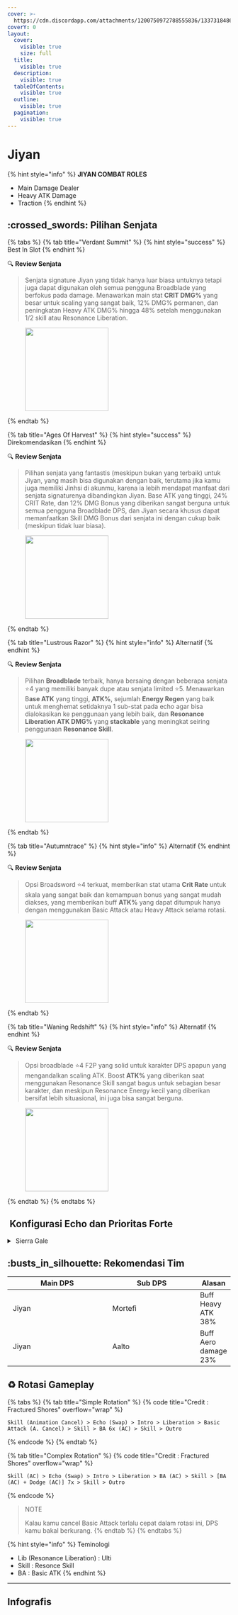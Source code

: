 ```yaml
---
cover: >-
  https://cdn.discordapp.com/attachments/1200750972788555836/1337318486233321542/image.png?ex=67a70265&is=67a5b0e5&hm=f5fb64a65573539fee8b6047a33f1009c30492a9a2bf3a2b08933b7e7786d879&
coverY: 0
layout:
  cover:
    visible: true
    size: full
  title:
    visible: true
  description:
    visible: true
  tableOfContents:
    visible: true
  outline:
    visible: true
  pagination:
    visible: true
---
```


# Jiyan

{% hint style="info" %}
**JIYAN COMBAT ROLES**

* Main Damage Dealer
* Heavy ATK Damage
* Traction
{% endhint %}

## :crossed\_swords: Pilihan Senjata

{% tabs %}
{% tab title="Verdant Summit" %}
{% hint style="success" %}
Best In Slot
{% endhint %}

:mag: **Review Senjata**&#x20;

> Senjata signature Jiyan yang tidak hanya luar biasa untuknya tetapi juga dapat digunakan oleh semua pengguna Broadblade yang berfokus pada damage. Menawarkan main stat **CRIT DMG%** yang besar untuk scaling yang sangat baik, 12% DMG% permanen, dan peningkatan Heavy ATK DMG% hingga 48% setelah menggunakan 1/2 skill atau Resonance Liberation.

<figure><img src="https://wuthering.wiki/img/weapon_21010016.png" alt="" width="188"><figcaption></figcaption></figure>
{% endtab %}

{% tab title="Ages Of Harvest" %}
{% hint style="success" %}
Direkomendasikan
{% endhint %}

:mag: **Review Senjata**&#x20;

> Pilihan senjata yang fantastis (meskipun bukan yang terbaik) untuk Jiyan, yang masih bisa digunakan dengan baik, terutama jika kamu juga memiliki Jinhsi di akunmu, karena ia lebih mendapat manfaat dari senjata signaturenya dibandingkan Jiyan. Base ATK yang tinggi, 24% CRIT Rate, dan 12% DMG Bonus yang diberikan sangat berguna untuk semua pengguna Broadblade DPS, dan Jiyan secara khusus dapat memanfaatkan Skill DMG Bonus dari senjata ini dengan cukup baik (meskipun tidak luar biasa).

<figure><img src="https://wuthering.wiki/img/weapon_21010026.png" alt="" width="188"><figcaption></figcaption></figure>
{% endtab %}

{% tab title="Lustrous Razor" %}
{% hint style="info" %}
Alternatif
{% endhint %}

:mag: **Review Senjata**&#x20;

> Pilihan **Broadblade** terbaik, hanya bersaing dengan beberapa senjata :star:4 yang memiliki banyak dupe atau senjata limited :star:5. Menawarkan B**ase ATK** yang tinggi, **ATK%**, sejumlah **Energy Regen** yang baik untuk menghemat setidaknya 1 sub-stat pada echo agar bisa dialokasikan ke penggunaan yang lebih baik, dan **Resonance Liberation ATK DMG%** yang **stackable** yang meningkat seiring penggunaan **Resonance Skill**.

<figure><img src="https://wuthering.wiki/img/weapon_21010015.png" alt="" width="188"><figcaption></figcaption></figure>
{% endtab %}

{% tab title="Autumntrace" %}
{% hint style="info" %}
Alternatif
{% endhint %}

:mag: **Review Senjata**&#x20;

> Opsi Broadsword :star:4 terkuat, memberikan stat utama **Crit Rate** untuk skala yang sangat baik dan kemampuan bonus yang sangat mudah diakses, yang memberikan buff **ATK%** yang dapat ditumpuk hanya dengan menggunakan Basic Attack atau Heavy Attack selama rotasi.

<figure><img src="https://wuthering.wiki/img/weapon_21010074.png" alt="" width="188"><figcaption></figcaption></figure>
{% endtab %}

{% tab title="Waning Redshift" %}
{% hint style="info" %}
Alternatif
{% endhint %}

:mag: **Review Senjata**&#x20;

> Opsi broadblade :star:4 F2P yang solid untuk karakter DPS apapun yang mengandalkan scaling ATK. Boost **ATK%** yang diberikan saat menggunakan Resonance Skill sangat bagus untuk sebagian besar karakter, dan meskipun Resonance Energy kecil yang diberikan bersifat lebih situasional, ini juga bisa sangat berguna.

<figure><img src="https://wuthering.wiki/img/weapon_21010084.png" alt="" width="188"><figcaption></figcaption></figure>
{% endtab %}
{% endtabs %}

## <img src="https://wuthering.wiki/img/item_10.png" alt="" data-size="line"> Konfigurasi Echo dan Prioritas Forte&#x20;

<details>

<summary> <img src="https://wuthering.wiki/img/fettericon_4.png" alt="" data-size="line"> Sierra Gale</summary>

Feilian Beringal - CR% / CDM%

![](https://wuthering.wiki/img/monster_330000050.png)

#### Echo Sett

* 3 - <mark style="color:green;">**Aero DMG**</mark> bonus%
* 3 - <mark style="color:green;">**Aero DMG**</mark> bonus%%
* 1 - ATK%
* 1 - ATK%

#### Prioritas Echo Substat

* ER% (120% - 130%)
* CR% / CDM%
* ATK%
* Heavy ATK Damage%
* Flat ATK

#### Prioritas Forte

Reso Lib   >   Forte   >   Reso skill   >   intro   >   BA

</details>

## :busts\_in\_silhouette: Rekomendasi Tim

<table><thead><tr><th width="213">Main DPS</th><th width="189.8193359375">Sub DPS</th><th>Alasan</th></tr></thead><tbody><tr><td><img src="https://cdn.discordapp.com/attachments/1200750972788555836/1336417061588566036/3.png?ex=67a706a0&is=67a5b520&hm=70e8672d7c9bb48d5eb395441bad186aa50b76e79031ce1e6fe367c7fcfa1f35&" alt="" data-size="line"><img src="https://wuthering.wiki/img/fettericon_4.png" alt="" data-size="line"> Jiyan</td><td><img src="https://cdn.discordapp.com/attachments/1200750972788555836/1336417061949149235/4.png?ex=67a706a0&is=67a5b520&hm=40b620215cfd3f095c471885b319c61ff3f343432be5b349937a6d2b7dae8dae&" alt="" data-size="line"><img src="https://wuthering.wiki/img/fettericon_13.png" alt="" data-size="line"><img src="https://wuthering.wiki/img/fettericon_8.png" alt="" data-size="line"> Mortefi</td><td>Buff Heavy ATK 38%</td></tr><tr><td><img src="https://cdn.discordapp.com/attachments/1200750972788555836/1336417061588566036/3.png?ex=67a706a0&is=67a5b520&hm=70e8672d7c9bb48d5eb395441bad186aa50b76e79031ce1e6fe367c7fcfa1f35&" alt="" data-size="line"><img src="https://wuthering.wiki/img/fettericon_4.png" alt="" data-size="line"> Jiyan</td><td><img src="https://wuthering.wiki/img/fettericon_8.png" alt="" data-size="line"> Aalto</td><td>Buff Aero damage 23%</td></tr></tbody></table>

## :recycle: Rotasi Gameplay

{% tabs %}
{% tab title="Simple Rotation" %}
{% code title="Credit : Fractured Shores" overflow="wrap" %}
```
Skill (Animation Cancel) > Echo (Swap) > Intro > Liberation > Basic Attack (A. Cancel) > Skill > BA 6x (AC) > Skill > Outro
```
{% endcode %}
{% endtab %}

{% tab title="Complex Rotation" %}
{% code title="Credit : Fractured Shores" overflow="wrap" %}
```
Skill (AC) > Echo (Swap) > Intro > Liberation > BA (AC) > Skill > [BA (AC) + Dodge (AC)] 7x > Skill > Outro
```
{% endcode %}

> NOTE
>
> Kalau kamu cancel Basic Attack terlalu cepat dalam rotasi ini, DPS kamu bakal berkurang.
{% endtab %}
{% endtabs %}

{% hint style="info" %}
Teminologi

* Lib (Resonance Liberation) : Ulti
* Skill : Resonce Skill
* BA : Basic ATK
{% endhint %}

***

## Infografis

<figure><img src="https://cdn.discordapp.com/attachments/1200750972788555836/1337395387669151774/1.png?ex=67a74a04&#x26;is=67a5f884&#x26;hm=e862654096a168314776b160c35430398414e32ea75ac562f33ef548216f9804&#x26;" alt=""><figcaption></figcaption></figure>



<figure><img src="https://media.discordapp.net/attachments/1200750972788555836/1336360973518245908/1_Jiyan.png?ex=67a4d824&#x26;is=67a386a4&#x26;hm=510cbd1a3f25f9074da866bcb2f3137e44dcc4684e30e5a8d6dab21078085148&#x26;=&#x26;format=webp&#x26;quality=lossless&#x26;width=1202&#x26;height=676" alt=""><figcaption></figcaption></figure>



<figure><img src="https://media.discordapp.net/attachments/1200750972788555836/1336360973518245908/1_Jiyan.png?ex=67a386a4&#x26;is=67a23524&#x26;hm=aaba752c29edfad331b8903d4e4c11cd657b96b74fc6fa6c3bf3e978c5b8ab75&#x26;=&#x26;format=webp&#x26;quality=lossless&#x26;width=1202&#x26;height=676" alt=""><figcaption></figcaption></figure>

